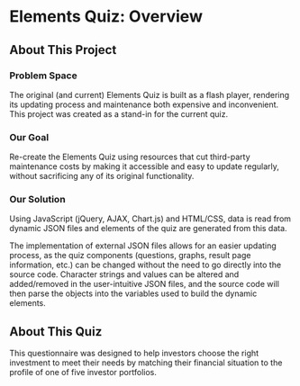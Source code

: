 # Elements Quiz: Overview #

## About This Project ##

### Problem Space ###

The original (and current) Elements Quiz is built as a flash player, rendering its updating process and maintenance both expensive and inconvenient. 
This project was created as a stand-in for the current quiz.

### Our Goal ###

Re-create the Elements Quiz using resources that cut third-party maintenance costs by making it accessible and easy to update regularly, without sacrificing any of its original functionality. 

### Our Solution ###

Using JavaScript (jQuery, AJAX, Chart.js) and HTML/CSS, data is read from dynamic JSON files and elements of the quiz are generated from this data.

The implementation of external JSON files allows for an easier updating process, as the quiz components (questions, graphs, result page information, etc.) can be changed without the need to go directly into the source code. Character strings and values can be altered and added/removed in the user-intuitive JSON files, and the source code will then parse the objects into the variables used to build the dynamic elements.

## About This Quiz ##

This questionnaire was designed to help investors choose the right investment to meet their needs by matching their financial situation to the profile of one of five investor portfolios. 
